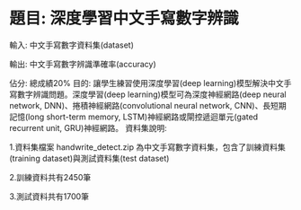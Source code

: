 # 題目: 深度學習中文手寫數字辨識

輸入: 中文手寫數字資料集(dataset)

輸出: 中文手寫數字辨識準確率(accuracy)

佔分: 總成績20%
目的: 讓學生練習使用深度學習(deep learning)模型解決中文手寫數字辨識問題。深度學習(deep learning)模型可為深度神經網路(deep neural network, DNN)、捲積神經網路(convolutional neural network, CNN)、長短期記憶(long short-term memory, LSTM)神經網路或閘控遞迴單元(gated recurrent unit, GRU)神經網路。
資料集說明: 

1.資料集檔案 handwrite_detect.zip 為中文手寫數字資料集，包含了訓練資料集(training dataset)與測試資料集(test dataset)

2.訓練資料共有2450筆

3.測試資料共有1700筆
